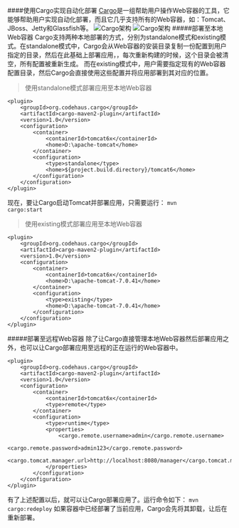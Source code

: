 ####使用Cargo实现自动化部署
[Cargo](http://cargo.codehaus.org/Home)是一组帮助用户操作Web容器的工具，它能够帮助用户实现自动化部署，而且它几乎支持所有的Web容器，如：Tomcat、JBoss、Jetty和Glassfish等。
![Cargo架构](http://docs.codehaus.org/download/attachments/58083/access-layers.jpg?api=v2)
![Cargo架构](http://docs.codehaus.org/download/attachments/58083/architecture.jpg?api=v2)
#####部署至本地Web容器
Cargo支持两种本地部署的方式，分别为standalone模式和existing模式。在standalone模式中，Cargo会从Web容器的安装目录复制一份配置到用户指定的目录，然后在此基础上部署应用，，每次重新构建的时候，这个目录会被清空，所有配置被重新生成。
而在existing模式中，用户需要指定现有的Web容器配置目录，然后Cargo会直接使用这些配置并将应用部署到其对应的位置。
>使用standalone模式部署应用至本地Web容器

    <plugin>
	    <groupId>org.codehaus.cargo</groupId>
	    <artifactId>cargo-maven2-plugin</artifactId>
	    <version>1.0</version>
	    <configuration>
		    <container>
			    <containerId>tomcat6x</containerId>
			    <home>D:\apache-tomcat</home>
			</container>
			<configuration>
				<type>standalone</type>
				<home>${project.build.directory}/tomcat6</home>
			</configuration>
		</configuration>
	</plugin>
现在，要让Cargo启动Tomcat并部署应用，只需要运行：
<code>mvn cargo:start</code>

>使用existing模式部署应用至本地Web容器

    <plugin>
	    <groupId>org.codehaus.cargo</groupId>
	    <artifactId>cargo-maven2-plugin</artifactId>
	    <version>1.0</version>
	    <configuration>
		    <container>
			    <containerId>tomcat6x</containerId>
			    <home>D:\apache-tomcat-7.0.41</home>
			</container>
			<configuration>
				<type>existing</type>
				<home>D:\apache-tomcat-7.0.41</home>
			</configuration>
		</configuration>
	</plugin>

#####部署至远程Web容器
除了让Cargo直接管理本地Web容器然后部署应用之外，也可以让Cargo部署应用至远程的正在运行的Web容器中。

    <plugin>
	    <groupId>org.codehaus.cargo</groupId>
	    <artifactId>cargo-maven2-plugin</artifactId>
	    <version>1.0</version>
	    <configuration>
		    <container>
			    <containerId>tomcat6x</containerId>
			    <type>remote</type>
			</container>
			<configuration>
				<type>runtime</type>
				<properties>
					<cargo.remote.username>admin</cargo.remote.username>
					<cargo.remote.password>admin123</cargo.remote.password>
					<cargo.tomcat.manager.url>http://localhost:8080/manager</cargo.tomcat.manager.url>
				</properties>
			</configuration>
		</configuration>
	</plugin>
有了上述配置以后，就可以让Cargo部署应用了。运行命令如下：
<code>mvn cargo:redeploy</code>
如果容器中已经部署了当前应用，Cargo会先将其卸载，让后在重新部署。
